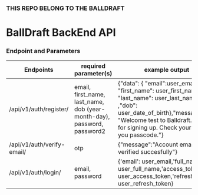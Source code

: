 ### THIS REPO BELONG TO THE BALLDRAFT

# BallDraft BackEnd API

### Endpoint  and Parameters

| Endpoints | required parameter(s) | example output |
| --------- | ------------------- | -------------- | 
| /api/v1/auth/register/ | email, first_name, last_name, dob (year-month-day), password, password2 | {"data": { "email":user_email, "first_name": user_first_name, "last_name": user_last_name ,"dob": user_date_of_birth},"message": "Welcome test to Balldraft. Thanks for signing up. Check your mail for you passcode."} |
| /api/v1/auth/verify-email/ | otp | {"message":"Account email verified succesfully"} |
| /api/v1/auth/login/ | email, password | {'email': user_email,'full_name': user_full_name,'access_token': user_access_token,'refresh_token': user_refresh_token} |
